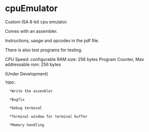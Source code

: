 # cpuEmulator
Custom ISA 8-bit cpu emulator.

Comes with an assembler.

Instructions, uasge and opcodes in the pdf file.

There is also test programs for testing.


CPU Speed: configurable
RAM size: 256 bytes
Program Counter, Max addressable rom: 256 bytes

(Under Development)


    TODO:
  
      *Write the assenbler
  
      *Bugfix
  
      *Debug terminal
  
      *Terminal window for terminal buffer
  
      *Memory handling
